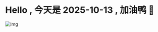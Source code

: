 
# Hello , 今天是 2025-10-13 , 加油鸭 🤭

![img](https://v1.jinrishici.com/all.svg?font-size=18&spacing=4)

